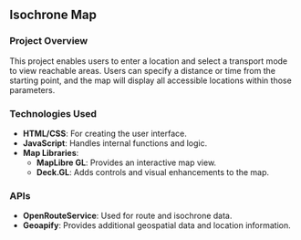 ## Isochrone Map

### Project Overview
This project enables users to enter a location and select a transport mode to view reachable areas. Users can specify a distance or time from the starting point, and the map will display all accessible locations within those parameters.

### Technologies Used
- **HTML/CSS**: For creating the user interface.
- **JavaScript**: Handles internal functions and logic.
- **Map Libraries**: 
  - **MapLibre GL**: Provides an interactive map view.
  - **Deck.GL**: Adds controls and visual enhancements to the map.

### APIs
- **OpenRouteService**: Used for route and isochrone data.
- **Geoapify**: Provides additional geospatial data and location information.
